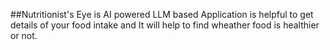 ##Nutritionist's Eye is AI powered LLM based Application is helpful to get details of your food intake and It will help to find wheather food is healthier or not.